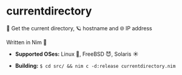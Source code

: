 # currentdirectory
📂 Get the current directory, 🪐 hostname and 🌐 IP address

Written in Nim 👑

- **Supported OSes:** Linux 🐧, FreeBSD 😈, Solaris ☀️

- **Building:**
  `$ cd src/ && nim c -d:release currentdirectory.nim`
